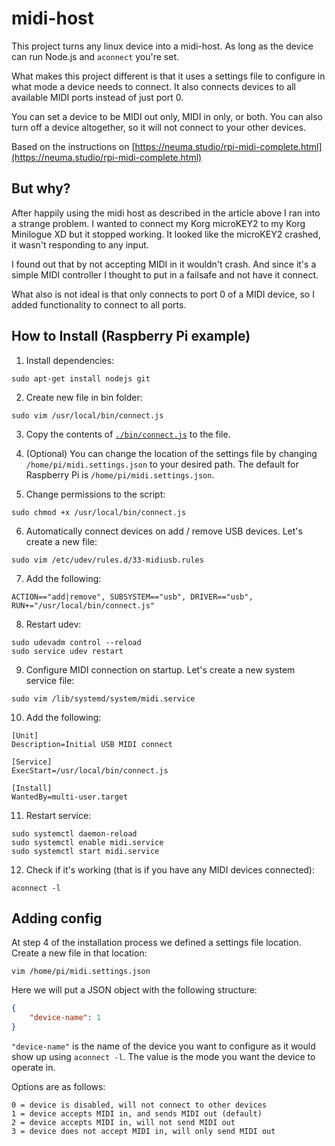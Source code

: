 # midi-host

This project turns any linux device into a midi-host. As long as the device can run Node.js and `aconnect` you're set.

What makes this project different is that it uses a settings file to configure in what mode a device needs to connect. It also connects devices to all available MIDI ports instead of just port 0.

You can set a device to be MIDI out only, MIDI in only, or both. You can also turn off a device altogether, so it will not connect to your other devices.

Based on the instructions on [https://neuma.studio/rpi-midi-complete.html](https://neuma.studio/rpi-midi-complete.html)

## But why?

After happily using the midi host as described in the article above I ran into a strange problem. I wanted to connect my Korg microKEY2 to my Korg Minilogue XD but it stopped working. It looked like the microKEY2 crashed, it wasn't responding to any input.

I found out that by not accepting MIDI in it wouldn't crash. And since it's a simple MIDI controller I thought to put in a failsafe and not have it connect.

What also is not ideal is that only connects to port 0 of a MIDI device, so I added functionality to connect to all ports.

## How to Install (Raspberry Pi example)

1. Install dependencies: 

```sudo apt-get install nodejs git```

2. Create new file in bin folder:

```sudo vim /usr/local/bin/connect.js```

3. Copy the contents of [`./bin/connect.js`](https://raw.githubusercontent.com/Gaya/midi-host/main/bin/connect.js) to the file.

4. (Optional) You can change the location of the settings file by changing `/home/pi/midi.settings.json` to your desired path. The default for Raspberry Pi is `/home/pi/midi.settings.json`.

5. Change permissions to the script:

```sudo chmod +x /usr/local/bin/connect.js```

6. Automatically connect devices on add / remove USB devices. Let's create a new file:

```sudo vim /etc/udev/rules.d/33-midiusb.rules```

7. Add the following:

```ACTION=="add|remove", SUBSYSTEM=="usb", DRIVER=="usb", RUN+="/usr/local/bin/connect.js"```

8. Restart udev:

```
sudo udevadm control --reload
sudo service udev restart
```

9. Configure MIDI connection on startup. Let's create a new system service file:

```sudo vim /lib/systemd/system/midi.service```

10. Add the following:

```
[Unit]
Description=Initial USB MIDI connect

[Service]
ExecStart=/usr/local/bin/connect.js

[Install]
WantedBy=multi-user.target
```

11. Restart service:

```
sudo systemctl daemon-reload
sudo systemctl enable midi.service
sudo systemctl start midi.service
```

12. Check if it's working (that is if you have any MIDI devices connected):

```aconnect -l```

## Adding config

At step 4 of the installation process we defined a settings file location. Create a new file in that location:

```vim /home/pi/midi.settings.json```

Here we will put a JSON object with the following structure:

```json
{
    "device-name": 1
}
```

`"device-name"` is the name of the device you want to configure as it would show up using `aconnect -l`. The value is the mode you want the device to operate in.

Options are as follows:

```
0 = device is disabled, will not connect to other devices
1 = device accepts MIDI in, and sends MIDI out (default)
2 = device accepts MIDI in, will not send MIDI out
3 = device does not accept MIDI in, will only send MIDI out
```